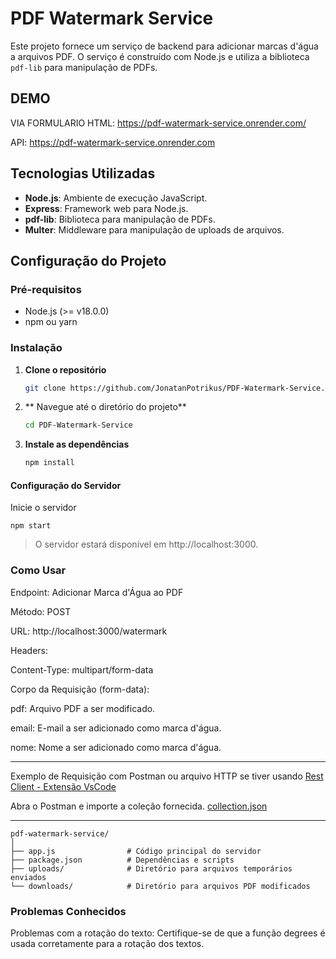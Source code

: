# PDF Watermark Service

Este projeto fornece um serviço de backend para adicionar marcas d'água a arquivos PDF. O serviço é construído com Node.js e utiliza a biblioteca `pdf-lib` para manipulação de PDFs.

## DEMO

VIA FORMULARIO HTML: https://pdf-watermark-service.onrender.com/

API: https://pdf-watermark-service.onrender.com


## Tecnologias Utilizadas

- **Node.js**: Ambiente de execução JavaScript.
- **Express**: Framework web para Node.js.
- **pdf-lib**: Biblioteca para manipulação de PDFs.
- **Multer**: Middleware para manipulação de uploads de arquivos.

## Configuração do Projeto

### Pré-requisitos

- Node.js (>= v18.0.0)
- npm ou yarn

### Instalação

1. **Clone o repositório**

   ```bash
   git clone https://github.com/JonatanPotrikus/PDF-Watermark-Service.git
   ```
2. ** Navegue até o diretório do projeto**


    ```bash
    cd PDF-Watermark-Service
    ```

3. **Instale as dependências**

    ```bash
    npm install
    ```

#### Configuração do Servidor

Inicie o servidor

```
npm start
```

> O servidor estará disponível em http://localhost:3000.

### Como Usar

Endpoint: Adicionar Marca d'Água ao PDF

Método: POST

URL: http://localhost:3000/watermark

Headers:

Content-Type: multipart/form-data

Corpo da Requisição (form-data):

pdf: Arquivo PDF a ser modificado.

email: E-mail a ser adicionado como marca d'água.

nome: Nome a ser adicionado como marca d'água.

---
Exemplo de Requisição com Postman ou arquivo HTTP se tiver usando [Rest Client - Extensão VsCode](https://marketplace.visualstudio.com/items?itemName=humao.rest-client)

Abra o Postman e importe a coleção fornecida. [collection.json](collection.json)

---

```
pdf-watermark-service/
│
├── app.js                # Código principal do servidor
├── package.json          # Dependências e scripts
├── uploads/              # Diretório para arquivos temporários enviados
└── downloads/            # Diretório para arquivos PDF modificados

```


### Problemas Conhecidos

Problemas com a rotação do texto: Certifique-se de que a função degrees é usada corretamente para a rotação dos textos.
